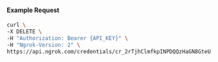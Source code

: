 <!-- Code generated for API Clients. DO NOT EDIT. -->

#### Example Request

```bash
curl \
-X DELETE \
-H "Authorization: Bearer {API_KEY}" \
-H "Ngrok-Version: 2" \
https://api.ngrok.com/credentials/cr_2rTjhClmfkpINPDQQzHaGN8GteU
```
